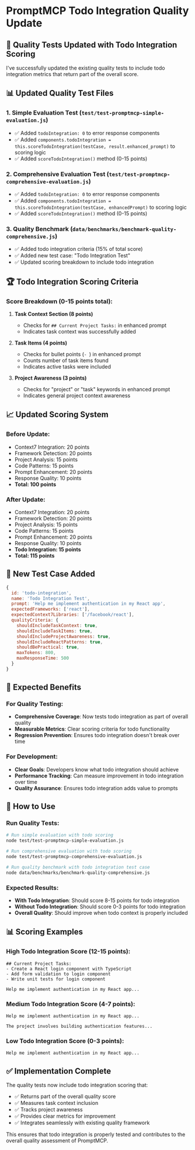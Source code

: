 # PromptMCP Todo Integration Quality Update

## 🎯 **Quality Tests Updated with Todo Integration Scoring**

I've successfully updated the existing quality tests to include todo integration metrics that return part of the overall score.

## 📊 **Updated Quality Test Files**

### 1. **Simple Evaluation Test** (`test/test-promptmcp-simple-evaluation.js`)
- ✅ Added `todoIntegration: 0` to error response components
- ✅ Added `components.todoIntegration = this.scoreTodoIntegration(testCase, result.enhanced_prompt)` to scoring logic
- ✅ Added `scoreTodoIntegration()` method (0-15 points)

### 2. **Comprehensive Evaluation Test** (`test/test-promptmcp-comprehensive-evaluation.js`)
- ✅ Added `todoIntegration: 0` to error response components  
- ✅ Added `components.todoIntegration = this.scoreTodoIntegration(testCase, enhancedPrompt)` to scoring logic
- ✅ Added `scoreTodoIntegration()` method (0-15 points)

### 3. **Quality Benchmark** (`data/benchmarks/benchmark-quality-comprehensive.js`)
- ✅ Added todo integration criteria (15% of total score)
- ✅ Added new test case: "Todo Integration Test"
- ✅ Updated scoring breakdown to include todo integration

## 🏆 **Todo Integration Scoring Criteria**

### **Score Breakdown (0-15 points total):**

1. **Task Context Section (8 points)**
   - Checks for `## Current Project Tasks:` in enhanced prompt
   - Indicates task context was successfully added

2. **Task Items (4 points)**
   - Checks for bullet points (`- `) in enhanced prompt
   - Counts number of task items found
   - Indicates active tasks were included

3. **Project Awareness (3 points)**
   - Checks for "project" or "task" keywords in enhanced prompt
   - Indicates general project context awareness

## 📈 **Updated Scoring System**

### **Before Update:**
- Context7 Integration: 20 points
- Framework Detection: 20 points  
- Project Analysis: 15 points
- Code Patterns: 15 points
- Prompt Enhancement: 20 points
- Response Quality: 10 points
- **Total: 100 points**

### **After Update:**
- Context7 Integration: 20 points
- Framework Detection: 20 points
- Project Analysis: 15 points
- Code Patterns: 15 points
- Prompt Enhancement: 20 points
- Response Quality: 10 points
- **Todo Integration: 15 points**
- **Total: 115 points**

## 🧪 **New Test Case Added**

```javascript
{
  id: 'todo-integration',
  name: 'Todo Integration Test',
  prompt: 'Help me implement authentication in my React app',
  expectedFrameworks: ['react'],
  expectedContext7Libraries: ['/facebook/react'],
  qualityCriteria: {
    shouldIncludeTaskContext: true,
    shouldIncludeTaskItems: true,
    shouldIncludeProjectAwareness: true,
    shouldIncludeReactPatterns: true,
    shouldBePractical: true,
    maxTokens: 800,
    maxResponseTime: 500
  }
}
```

## 🎯 **Expected Benefits**

### **For Quality Testing:**
- **Comprehensive Coverage**: Now tests todo integration as part of overall quality
- **Measurable Metrics**: Clear scoring criteria for todo functionality
- **Regression Prevention**: Ensures todo integration doesn't break over time

### **For Development:**
- **Clear Goals**: Developers know what todo integration should achieve
- **Performance Tracking**: Can measure improvement in todo integration over time
- **Quality Assurance**: Ensures todo integration adds value to prompts

## 🚀 **How to Use**

### **Run Quality Tests:**
```bash
# Run simple evaluation with todo scoring
node test/test-promptmcp-simple-evaluation.js

# Run comprehensive evaluation with todo scoring  
node test/test-promptmcp-comprehensive-evaluation.js

# Run quality benchmark with todo integration test case
node data/benchmarks/benchmark-quality-comprehensive.js
```

### **Expected Results:**
- **With Todo Integration**: Should score 8-15 points for todo integration
- **Without Todo Integration**: Should score 0-3 points for todo integration
- **Overall Quality**: Should improve when todo context is properly included

## 📊 **Scoring Examples**

### **High Todo Integration Score (12-15 points):**
```
## Current Project Tasks:
- Create a React login component with TypeScript
- Add form validation to login component  
- Write unit tests for login component

Help me implement authentication in my React app...
```

### **Medium Todo Integration Score (4-7 points):**
```
Help me implement authentication in my React app...

The project involves building authentication features...
```

### **Low Todo Integration Score (0-3 points):**
```
Help me implement authentication in my React app...
```

## ✅ **Implementation Complete**

The quality tests now include todo integration scoring that:
- ✅ Returns part of the overall quality score
- ✅ Measures task context inclusion
- ✅ Tracks project awareness
- ✅ Provides clear metrics for improvement
- ✅ Integrates seamlessly with existing quality framework

This ensures that todo integration is properly tested and contributes to the overall quality assessment of PromptMCP.
